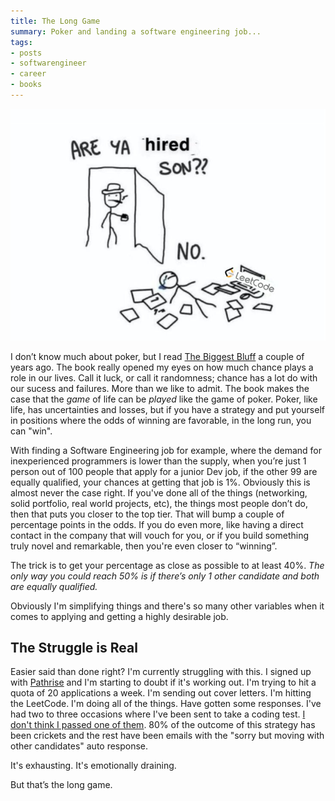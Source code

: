 ```yaml
---
title: The Long Game
summary: Poker and landing a software engineering job...
tags:
- posts
- softwarengineer
- career
- books
---
```

![Leetcode](/images/are-ya-hired.jpeg)

I don’t know much about poker, but I read [The Biggest Bluff](https://www.amazon.com/Biggest-Bluff-Learned-Attention-Master-ebook/dp/B082ZQYGSL/ref=sr_1_1?crid=35CRNHFOXLL06&keywords=the+biggest+bluff+by+maria+konnikova&qid=1673026693&qu=eyJxc2MiOiIxLjYzIiwicXNhIjoiMS40NyIsInFzcCI6IjEuNzMifQ%3D%3D&sprefix=Biggest+Blu%2Caps%2C122&sr=8-1) a couple of years ago. The book really opened my eyes on how much chance plays a role in our lives. Call it luck, or call it randomness; chance has a lot do with our sucess and failures.  More than we like to admit. The book makes the case that the *game* of life can be *played* like the game of poker. Poker, like life, has uncertainties and losses, but if you have a strategy and put yourself in positions where the odds of winning are favorable, in the long run, you can "win".

With finding a Software Engineering job for example, where the demand for inexperienced programmers is lower than the supply, when you’re just 1 person out of 100 people that apply for a junior Dev job, if the other 99 are equally qualified, your chances at getting that job is 1%. Obviously this is almost never the case right. If you've done all of the things (networking, solid portfolio, real world projects, etc), the things most people don’t do, then that puts you closer to the top tier. That will bump a couple of percentage points in the odds. If you do even more, like having a direct contact in the company that will vouch for you, or if you build something truly novel and remarkable, then you're even closer to “winning”.

The trick is to get your percentage as close as possible to at least 40%. *The only way you could reach 50% is if there’s only 1 other candidate and both are equally qualified.*

Obviously I'm simplifying things and there's so many other variables when it comes to applying and getting a highly desirable job. 

## The Struggle is Real

Easier said than done right? I'm currently struggling with this. I signed up with [Pathrise](https://www.pathrise.com/) and I'm starting to doubt if it's working out. I'm trying to hit a quota of 20 applications a week. I'm sending out cover letters. I'm hitting the LeetCode. I'm doing all of the things. Have gotten some responses. I've had two to three occasions where I've been sent to take a coding test. [I don't think I passed one of them](https://yarocruz.netlify.app/posts/fixing-potholes/). 80% of the outcome of this strategy has been crickets and the rest have been emails with the "sorry but moving with other candidates" auto response.

It's exhausting. It's emotionally draining. 

But that’s the long game.